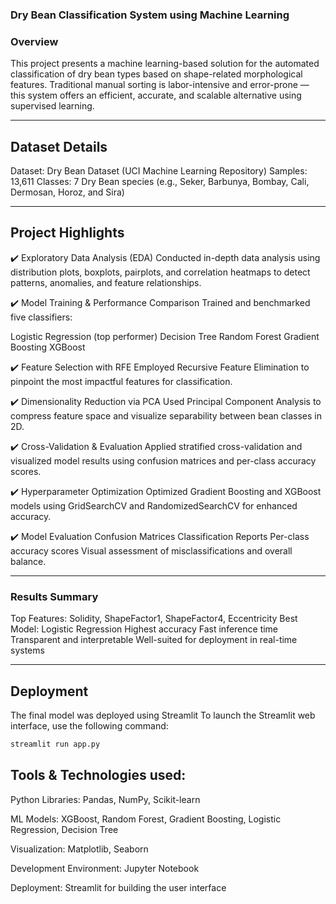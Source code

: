 ### Dry Bean Classification System using Machine Learning
### Overview
This project presents a machine learning-based solution for the automated classification of dry bean types based on shape-related morphological features. 
Traditional manual sorting is labor-intensive and error-prone — this system offers an efficient, accurate, and scalable alternative using supervised learning.

----
## Dataset Details
Dataset: Dry Bean Dataset (UCI Machine Learning Repository)
Samples: 13,611
Classes: 7 Dry Bean species
(e.g., Seker, Barbunya, Bombay, Cali, Dermosan, Horoz, and Sira)

----

## Project Highlights
✔️ Exploratory Data Analysis (EDA)
Conducted in-depth data analysis using distribution plots, boxplots, pairplots, and correlation heatmaps to detect patterns, anomalies, and feature relationships.

✔️ Model Training & Performance Comparison
Trained and benchmarked five classifiers:

Logistic Regression (top performer)
Decision Tree
Random Forest
Gradient Boosting
XGBoost

✔️ Feature Selection with RFE
Employed Recursive Feature Elimination to pinpoint the most impactful features for classification.

✔️ Dimensionality Reduction via PCA
Used Principal Component Analysis to compress feature space and visualize separability between bean classes in 2D.

✔️ Cross-Validation & Evaluation
Applied stratified cross-validation and visualized model results using confusion matrices and per-class accuracy scores.

✔️ Hyperparameter Optimization
Optimized Gradient Boosting and XGBoost models using GridSearchCV and RandomizedSearchCV for enhanced accuracy.

✔️ Model Evaluation
Confusion Matrices
Classification Reports
Per-class accuracy scores
Visual assessment of misclassifications and overall balance.

----
###  Results Summary
Top Features: Solidity, ShapeFactor1, ShapeFactor4, Eccentricity
Best Model: Logistic Regression
Highest accuracy
Fast inference time
Transparent and interpretable
Well-suited for deployment in real-time systems 

---

## Deployment
The final model was deployed using Streamlit
To launch the Streamlit web interface, use the following command:

```bash
streamlit run app.py

```


## Tools & Technologies used:
Python Libraries: Pandas, NumPy, Scikit-learn

ML Models: XGBoost, Random Forest, Gradient Boosting, Logistic Regression, Decision Tree

Visualization: Matplotlib, Seaborn

Development Environment: Jupyter Notebook

Deployment: Streamlit for building the user interface





